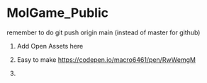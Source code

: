 # MolGame_Public
remember to do git push origin main (instead of master for github)
 
1.  Add Open Assets here

2.  Easy to make https://codepen.io/macro6461/pen/RwWemgM

3. 
